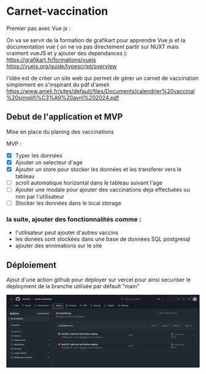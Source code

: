 # Carnet-vaccination

Premier pas avec Vue js :

On va se servir de la formation de grafikart pour apprendre Vue js et la documentation vue ( on ne va pas directement partir sur NUXT mais vraiment vueJS et y ajouter des dependances ):
https://grafikart.fr/formations/vuejs
https://vuejs.org/guide/typescript/overview

l'idée est de créer un site web qui permet de gérer un carnet de vaccination simplement en s'inspirant du pdf d'ameli https://www.ameli.fr/sites/default/files/Documents/calendrier%20vaccinal%20simplifi%C3%A9%20avril%202024.pdf

## Debut de l'application et MVP

Mise en place du planing des vaccinations

MVP :

- [x] Typer les données
- [x] Ajouter un selecteur d'age
- [x] Ajouter un store pour stocker les données et les transferer vers le tableau
- [ ] scroll automatique horizontal dans le tableau suivant l'age
- [ ] Ajouter une modale pour ajouter des vaccinations deja effectuées ou non par l'utilisateur
- [ ] Stocker les données dans le local storage

### la suite, ajouter des fonctionnalités comme :

- l'utilisateur peut ajouter d'autres vaccins
- les donées sont stockées dans une base de données SQL postgresql
- ajouter des annimations sur le site

## Déploiement

Ajout d'une action github pour déployer sur vercel pour ainsi securiser le deployment de la branche utilisée par défault "main"

![GitHub Action](./public/ci_github-action.png)
